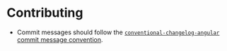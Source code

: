 # Contributing

* Commit messages should follow the [`conventional-changelog-angular` commit message convention](https://github.com/conventional-changelog/conventional-changelog/blob/master/packages/conventional-changelog-angular/convention.md).
